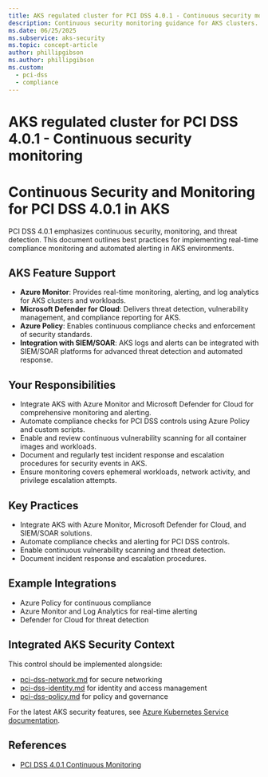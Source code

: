 ```yaml
---
title: AKS regulated cluster for PCI DSS 4.0.1 - Continuous security monitoring
description: Continuous security monitoring guidance for AKS clusters.
ms.date: 06/25/2025
ms.subservice: aks-security
ms.topic: concept-article
author: phillipgibson
ms.author: phillipgibson
ms.custom:
  - pci-dss
  - compliance
---
```


# AKS regulated cluster for PCI DSS 4.0.1 - Continuous security monitoring

# Continuous Security and Monitoring for PCI DSS 4.0.1 in AKS


PCI DSS 4.0.1 emphasizes continuous security, monitoring, and threat detection. This document outlines best practices for implementing real-time compliance monitoring and automated alerting in AKS environments.

## AKS Feature Support

- **Azure Monitor**: Provides real-time monitoring, alerting, and log analytics for AKS clusters and workloads.
- **Microsoft Defender for Cloud**: Delivers threat detection, vulnerability management, and compliance reporting for AKS.
- **Azure Policy**: Enables continuous compliance checks and enforcement of security standards.
- **Integration with SIEM/SOAR**: AKS logs and alerts can be integrated with SIEM/SOAR platforms for advanced threat detection and automated response.

## Your Responsibilities

- Integrate AKS with Azure Monitor and Microsoft Defender for Cloud for comprehensive monitoring and alerting.
- Automate compliance checks for PCI DSS controls using Azure Policy and custom scripts.
- Enable and review continuous vulnerability scanning for all container images and workloads.
- Document and regularly test incident response and escalation procedures for security events in AKS.
- Ensure monitoring covers ephemeral workloads, network activity, and privilege escalation attempts.

## Key Practices
- Integrate AKS with Azure Monitor, Microsoft Defender for Cloud, and SIEM/SOAR solutions.
- Automate compliance checks and alerting for PCI DSS controls.
- Enable continuous vulnerability scanning and threat detection.
- Document incident response and escalation procedures.

## Example Integrations
- Azure Policy for continuous compliance
- Azure Monitor and Log Analytics for real-time alerting
- Defender for Cloud for threat detection


## Integrated AKS Security Context

This control should be implemented alongside:
- [pci-dss-network.md](network.md) for secure networking
- [pci-dss-identity.md](identity.md) for identity and access management
- [pci-dss-policy.md](policy.md) for policy and governance

For the latest AKS security features, see [Azure Kubernetes Service documentation](https://learn.microsoft.com/azure/aks/).

## References
- [PCI DSS 4.0.1 Continuous Monitoring](https://www.pcisecuritystandards.org/)

